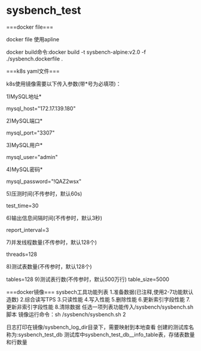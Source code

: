 # sysbench_test

===docker file===

docker file 使用apline

docker build命令:docker build -t sysbench-alpine:v2.0 -f ./sysbench.dockerfile .

===k8s yaml文件===

k8s使用镜像需要以下传入参数(带*号为必填项)：

1)MySQL地址*

mysql_host="172.17.139.180"

2)MySQL端口*

mysql_port="3307"

3)MySQL用户*

mysql_user="admin"

4)MySQL密码*

mysql_password="!QAZ2wsx"

5)压测时间(不传参时，默认60s)

test_time=30

6)输出信息间隔时间(不传参时，默认3秒)

report_interval=3

7)并发线程数量(不传参时，默认128个)

threads=128

8)测试表数量(不传参时，默认128个)

tables=128 
9)测试表行数(不传参时，默认500万行)
table_size=5000

===docker镜像===
sysbech工具功能列表
1.准备数据(已注释,使用2-7功能默认造数)
2.综合读写TPS
3.只读性能
4.写入性能
5.删除性能
6.更新索引字段性能
7.更新非索引字段性能
8.清除数据
任选一项列表功能传入/sysbench/sysbench.sh脚本
镜像运行命令：sh /sysbench/sysbench.sh 2

日志打印在镜像/sysbench_log_dir目录下，需要映射到本地查看
创建的测试库名称为:sysbench_test_db
测试库中sysbench_test_db__info_table表，存储表数量和行数量
